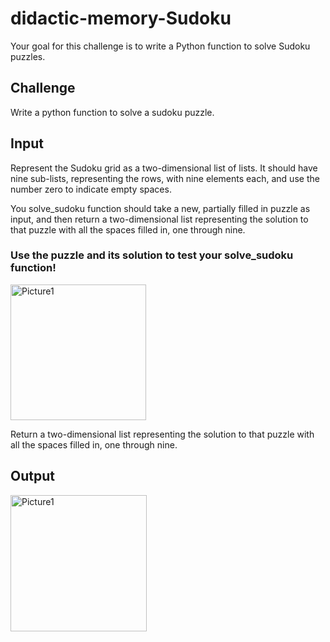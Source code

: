 # didactic-memory-Sudoku
 Your goal for this challenge is to write a Python function to solve Sudoku puzzles. 
## Challenge
Write a python function to solve a sudoku puzzle. 

## Input
Represent the Sudoku grid as a two-dimensional list of lists. 
It should have nine sub-lists, representing the rows, with nine elements each, and use the number zero to indicate empty spaces. 

You solve_sudoku function should take a new, partially filled in puzzle as input, and then return a two-dimensional list representing the solution to that puzzle with all the spaces filled in, one through nine. 

### Use the puzzle and its solution to test your solve_sudoku function!

<img width="217" alt="Picture1" src="https://user-images.githubusercontent.com/91548582/138147280-8c6139ad-022c-418c-9d49-208274e549c3.png">

Return a two-dimensional list representing the solution to that puzzle with all the spaces filled in, one through nine. 

## Output 

<img width="218" alt="Picture1" src="https://user-images.githubusercontent.com/91548582/138146737-9702352f-c08b-47a3-b301-ec4ed263b5c0.png">

